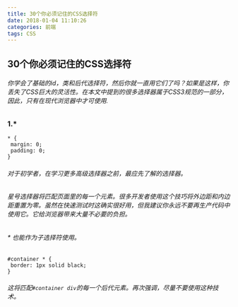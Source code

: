 ```yaml
---
title: 30个你必须记住的CSS选择符
date: 2018-01-04 11:10:26
categories: 前端
tags: CSS
---
```


## 30个你必须记住的CSS选择符

###### 你学会了基础的id，类和后代选择符，然后你就一直用它们了吗？如果是这样，你丢失了CSS巨大的灵活性。在本文中提到的很多选择器属于CSS3规范的一部分，因此，只有在现代浏览器中才可使用.
### 1.*
```
* {
 margin: 0;
 padding: 0;
}
```
###### 对于初学者，在学习更多高级选择器之前，最应先了解的选择器。
###### 星号选择器将匹配页面里的每一个元素。很多开发者使用这个技巧将外边距和内边距重置为零。虽然在快速测试时这确实很好用，但我建议你永远不要再生产代码中使用它。它给浏览器带来大量不必要的负担。
###### * 也能作为子选择符使用。
```
#container * {
 border: 1px solid black;
}
```
###### 这将匹配`#container div`的每一个后代元素。再次强调，尽量不要使用这种技术。